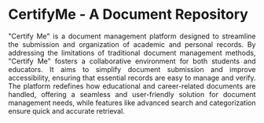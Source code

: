 # CertifyMe - A Document Repository
<p align="justify">
"Certify Me" is a document management platform designed to streamline the submission and organization of academic and personal records. By addressing the limitations of traditional document management methods, "Certify Me" fosters a collaborative environment for both students and educators. It aims to simplify document submission and improve accessibility, ensuring that essential records are easy to manage and verify. The platform redefines how educational and career-related documents are handled, offering a seamless and user-friendly solution for document management needs, while features like advanced search and categorization ensure quick and accurate retrieval.
</p>
